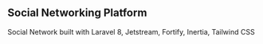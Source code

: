 ## Social Networking Platform 

Social Network built with Laravel 8, Jetstream, Fortify, Inertia, Tailwind CSS


